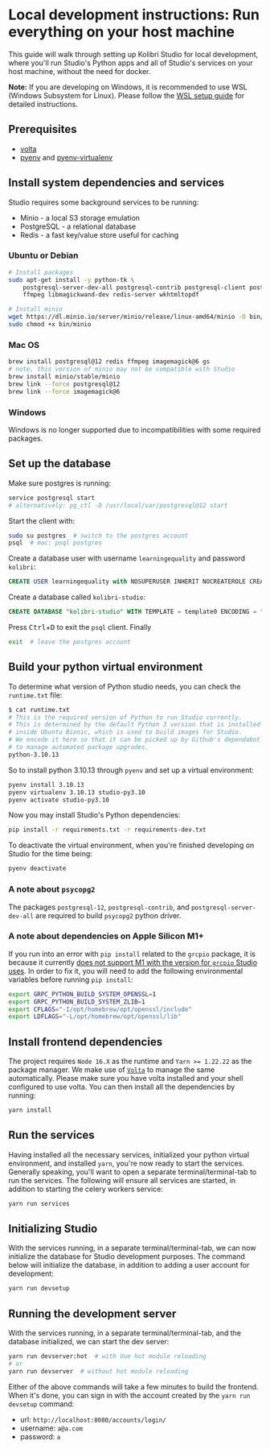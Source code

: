 # Local development instructions: Run everything on your host machine

This guide will walk through setting up Kolibri Studio for local development, where you'll run Studio's Python apps and all of Studio's services on your host machine, without the need for docker.

**Note:** If you are developing on Windows, it is recommended to use WSL (Windows Subsystem for Linux). Please follow the [WSL setup guide](./local_dev_wsl.md) for detailed instructions.

## Prerequisites
- [volta](https://docs.volta.sh/guide/getting-started)
- [pyenv](https://kolibri-dev.readthedocs.io/en/develop/howtos/installing_pyenv.html) and [pyenv-virtualenv](https://github.com/pyenv/pyenv-virtualenv#installation)

## Install system dependencies and services
Studio requires some background services to be running:

* Minio - a local S3 storage emulation
* PostgreSQL - a relational database
* Redis - a fast key/value store useful for caching

### Ubuntu or Debian
```bash
# Install packages
sudo apt-get install -y python-tk \
    postgresql-server-dev-all postgresql-contrib postgresql-client postgresql-12 \
    ffmpeg libmagickwand-dev redis-server wkhtmltopdf

# Install minio
wget https://dl.minio.io/server/minio/release/linux-amd64/minio -O bin/minio
sudo chmod +x bin/minio
```

### Mac OS
```bash
brew install postgresql@12 redis ffmpeg imagemagick@6 gs
# note, this version of minio may not be compatible with Studio
brew install minio/stable/minio
brew link --force postgresql@12
brew link --force imagemagick@6
```

### Windows

Windows is no longer supported due to incompatibilities with some required packages.

## Set up the database

Make sure postgres is running:

```bash
service postgresql start
# alternatively: pg_ctl -D /usr/local/var/postgresql@12 start
```

Start the client with:

```bash
sudo su postgres  # switch to the postgres account
psql  # mac: psql postgres
```

Create a database user with username `learningequality` and password `kolibri`:

```sql
CREATE USER learningequality with NOSUPERUSER INHERIT NOCREATEROLE CREATEDB LOGIN NOREPLICATION NOBYPASSRLS PASSWORD 'kolibri';
  ```

Create a database called `kolibri-studio`:

```sql
CREATE DATABASE "kolibri-studio" WITH TEMPLATE = template0 ENCODING = "UTF8" OWNER = "learningequality";
```

Press <kbd>Ctrl</kbd>+<kbd>D</kbd> to exit the `psql` client. Finally

```bash
exit  # leave the postgres account
```

## Build your python virtual environment
To determine what version of Python studio needs, you can check the `runtime.txt` file:
```bash
$ cat runtime.txt
# This is the required version of Python to run Studio currently.
# This is determined by the default Python 3 version that is installed
# inside Ubuntu Bionic, which is used to build images for Studio.
# We encode it here so that it can be picked up by Github's dependabot
# to manage automated package upgrades.
python-3.10.13
```
So to install python 3.10.13 through `pyenv` and set up a virtual environment:
```bash
pyenv install 3.10.13
pyenv virtualenv 3.10.13 studio-py3.10
pyenv activate studio-py3.10
```
Now you may install Studio's Python dependencies:
```bash
pip install -r requirements.txt -r requirements-dev.txt
```
To deactivate the virtual environment, when you're finished developing on Studio for the time being:
```bash
pyenv deactivate
```

### A note about `psycopg2`
The packages `postgresql-12`, `postgresql-contrib`, and `postgresql-server-dev-all` are required to build `psycopg2` python driver.

### A note about dependencies on Apple Silicon M1+
If you run into an error with `pip install` related to the `grcpio` package, it is because it currently [does not support M1 with the version for `grcpio` Studio uses](https://github.com/grpc/grpc/issues/25082). In order to fix it, you will need to add the following environmental variables before running `pip install`:
```bash
export GRPC_PYTHON_BUILD_SYSTEM_OPENSSL=1
export GRPC_PYTHON_BUILD_SYSTEM_ZLIB=1
export CFLAGS="-I/opt/homebrew/opt/openssl/include"
export LDFLAGS="-L/opt/homebrew/opt/openssl/lib"
```

## Install frontend dependencies
The project requires `Node 16.X` as the runtime and `Yarn >= 1.22.22` as the package manager. We make use of [`Volta`](https://docs.volta.sh/guide/getting-started) to manage the same automatically. Please make sure you have volta installed and your shell configured to use volta. You can then install all the dependencies by running:
```bash
yarn install
```

## Run the services

Having installed all the necessary services, initialized your python virtual environment, and installed `yarn`, you're now ready to start the services. Generally speaking, you'll want to open a separate terminal/terminal-tab to run the services. The following will ensure all services are started, in addition to starting the celery workers service:
```bash
yarn run services
```

## Initializing Studio
With the services running, in a separate terminal/terminal-tab, we can now initialize the database for Studio development purposes. The command below will initialize the database, in addition to adding a user account for development:
```bash
yarn run devsetup
```

## Running the development server
With the services running, in a separate terminal/terminal-tab, and the database initialized, we can start the dev server:
```bash
yarn run devserver:hot  # with Vue hot module reloading
# or
yarn run devserver  # without hot module reloading
```

Either of the above commands will take a few minutes to build the frontend. When it's done, you can sign in with the account created by the `yarn run devsetup` command:
- url: `http://localhost:8080/accounts/login/`
- username: `a@a.com`
- password: `a`
